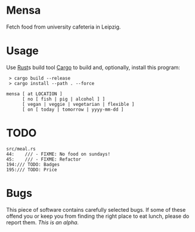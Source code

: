 # Mensa

Fetch food from university cafeteria in Leipzig.

# Usage

Use [Rust](https://www.rust-lang.org/)s build tool [Cargo](https://www.rust-lang.org/) to build and, optionally, install this program:
```
 > cargo build --release
 > cargo install --path . --force
```

```
mensa [ at LOCATION ]
      [ no [ fish | pig | alcohol ] ]
      [ vegan | veggie | vegetarian | flexible ]
      [ on [ today | tomorrow | yyyy-mm-dd ]
```

# TODO

```
src/meal.rs
44:    /// - FIXME: No food on sundays!
45:    /// - FIXME: Refactor
194:/// TODO: Badges
195:/// TODO: Price

```

# Bugs

This piece of software contains carefully selected bugs. If some of these offend you or keep you from finding the right place to eat lunch, please do report them. *This is an alpha.*
